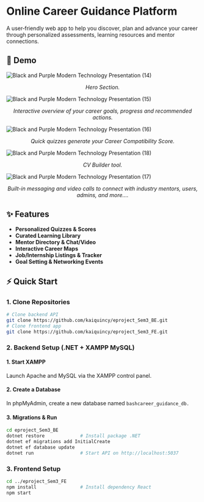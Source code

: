 # Online Career Guidance Platform

A user‐friendly web app to help you discover, plan and advance your career through personalized assessments, learning resources and mentor connections.

## 🚀 Demo

![Black and Purple Modern Technology Presentation (14)](https://github.com/user-attachments/assets/50b5a1ad-1018-4a8d-8174-87330ea10ca8)
<p align="center"><em>Hero Section.</em></p>


![Black and Purple Modern Technology Presentation (15)](https://github.com/user-attachments/assets/ce1a909f-d396-4bbf-8c8d-4da7f3586a3e)
<p align="center"><em>Interactive overview of your career goals, progress and recommended actions.</em></p>

![Black and Purple Modern Technology Presentation (16)](https://github.com/user-attachments/assets/af9cfc7b-139d-48f4-a2bc-5b099e6ee4b7)
<p align="center"><em>Quick quizzes generate your Career Compatibility Score.</em></p>

![Black and Purple Modern Technology Presentation (18)](https://github.com/user-attachments/assets/6f104213-f71c-41dc-8255-d1c38db1eaf0)
<p align="center"><em>CV Builder tool.</em></p>

![Black and Purple Modern Technology Presentation (17)](https://github.com/user-attachments/assets/7401ff46-b0b3-44d7-ba4f-fd244d733d81)
<p align="center"><em>Built-in messaging and video calls to connect with industry mentors, users, admins, and more....</em></p>

## ✨ Features

- **Personalized Quizzes & Scores**  
- **Curated Learning Library**  
- **Mentor Directory & Chat/Video**  
- **Interactive Career Maps**  
- **Job/Internship Listings & Tracker**  
- **Goal Setting & Networking Events**

## ⚡ Quick Start

### 1. Clone Repositories

```bash
# Clone backend API
git clone https://github.com/kaiquincy/eproject_Sem3_BE.git
# Clone frontend app
git clone https://github.com/kaiquincy/eproject_Sem3_FE.git
```

### 2. Backend Setup (.NET + XAMPP MySQL)

#### 1. Start XAMPP
Launch Apache and MySQL via the XAMPP control panel.

#### 2. Create a Database
In phpMyAdmin, create a new database named ```bashcareer_guidance_db.```

#### 3. Migrations & Run
```bash
cd eproject_Sem3_BE
dotnet restore             # Install package .NET
dotnet ef migrations add InitialCreate
dotnet ef database update
dotnet run                 # Start API on http://localhost:5037
```

### 3. Frontend Setup

```bash
cd ../eproject_Sem3_FE
npm install                # Install dependency React
npm start
```
